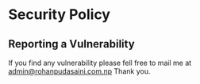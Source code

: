 # Security Policy

## Reporting a Vulnerability

If you find any vulnerability please fell free to mail me at admin@rohanpudasaini.com.np
Thank you.

